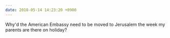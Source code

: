 ```yaml
---
date: 2018-05-14 14:23:20 +0900
---
```

Why'd the American Embassy need to be moved to Jerusalem the week my parents are there on holiday?
